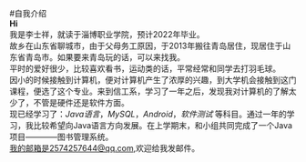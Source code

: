 #自我介绍  
**Hi**  
我是李士祥，就读于淄博职业学院，预计2022年毕业。  
故乡在山东省聊城市，由于父母务工原因，于2013年搬往青岛居住，现居住于山东省青岛市。如果要来青岛玩的话，可以来找我。  
平时的爱好很少，比较喜欢看书，运动类的话，平常经常和同学去打羽毛球。  
因小的时候接触到计算机，便对计算机产生了浓厚的兴趣，到大学机会接触到这门课程，便选了这个专业。来到信工系，学习了一年之后，发现我对计算机的了解太少了，不管是硬件还是软件方面。  
现已经学习了：*Java语言*，*MySQL*，*Android*，*软件测试* 等科目。通过一年的学习，我比较希望向Java语言方向发展。在上学期末，和小组共同完成了一个Java项目————图书管理系统。  
我的邮箱是2574257644@qq.com,欢迎给我发邮件。
